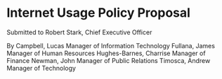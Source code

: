 # Internet Usage Policy Proposal

Submitted to Robert Stark, Chief Executive Officer

By
Campbell, Lucas
Manager of Information Technology
Fullana, James
Manager of Human Resources
Hughes-Barnes, Charrise
Manager of Finance
Newman, John
Manager of Public Relations
Timosca, Andrew
Manager of Technology

